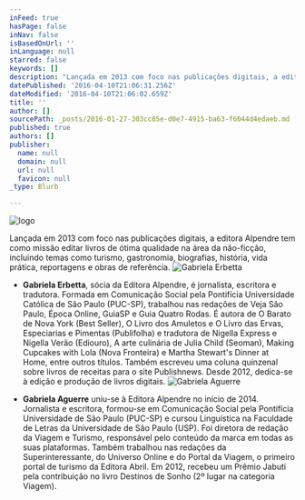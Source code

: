 ```yaml
---
inFeed: true
hasPage: false
inNav: false
isBasedOnUrl: ''
inLanguage: null
starred: false
keywords: []
description: "Lançada em 2013 com foco nas publicações digitais, a editora Alpendre tem como missão editar livros de ótima qualidade na área da não-ficção, incluindo temas como turismo, gastronomia, biografias, história, vida prática, reportagens e obras de referência.\_"
datePublished: '2016-04-10T21:06:31.256Z'
dateModified: '2016-04-10T21:06:02.659Z'
title: ''
author: []
sourcePath: _posts/2016-01-27-303cc85e-d0e7-4915-ba63-f6044d4edaeb.md
published: true
authors: []
publisher:
  name: null
  domain: null
  url: null
  favicon: null
_type: Blurb

---
```

![logo](https://the-grid-user-content.s3-us-west-2.amazonaws.com/fbc5d44b-f625-443b-94e9-ce7937092c38.jpg)

Lançada em 2013 com foco nas publicações digitais, a editora Alpendre tem como missão editar livros de ótima qualidade na área da não-ficção, incluindo temas como turismo, gastronomia, biografias, história, vida prática, reportagens e obras de referência. ![Gabriela Erbetta](https://the-grid-user-content.s3-us-west-2.amazonaws.com/cd3767f2-0c88-4d6f-8fce-92830360c530.jpg)

* **Gabriela Erbetta**, sócia da Editora Alpendre, é jornalista, escritora e tradutora. Formada em Comunicação Social pela Pontifícia Universidade Católica de São Paulo (PUC-SP), trabalhou nas redações de Veja São Paulo, Época Online, GuiaSP e Guia Quatro Rodas. É autora de O Barato de Nova York (Best Seller), O Livro dos Amuletos e O Livro das Ervas, Especiarias e Pimentas (Publifolha) e tradutora de Nigella Express e Nigella Verão (Ediouro), A arte culinária de Julia Child (Seoman), Making Cupcakes with Lola (Nova Fronteira) e Martha Stewart's Dinner at Home, entre outros títulos. Também escreveu uma coluna quinzenal sobre livros de receitas para o site Publishnews. Desde 2012, dedica-se à edição e produção de livros digitais. ![Gabriela Aguerre](https://the-grid-user-content.s3-us-west-2.amazonaws.com/2d1c8ad6-bf1b-4962-b81e-602ae46d6ee1.JPG)

* **Gabriela Aguerre** uniu-se à Editora Alpendre no início de 2014\. Jornalista e escritora, formou-se em Comunicação Social pela Pontifícia Universidade de São Paulo (PUC-SP) e cursou Linguística na Faculdade de Letras da Universidade de São Paulo (USP). Foi diretora de redação da Viagem e Turismo, responsável pelo conteúdo da marca em todas as suas plataformas. Também trabalhou nas redações da Superinteressante, do Universo Online e do Portal da Viagem, o primeiro portal de turismo da Editora Abril. Em 2012, recebeu um Prêmio Jabuti pela contribuição no livro Destinos de Sonho (2º lugar na categoria Viagem).